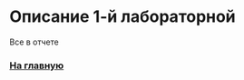 # Описание 1-й лабораторной
Все в отчете

### [На главную](https://github.com/SkripaHella/System-Programming/tree/main)
